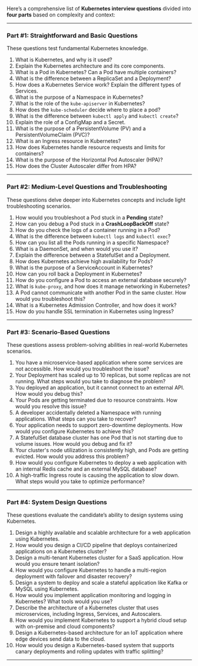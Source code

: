 Here’s a comprehensive list of **Kubernetes interview questions** divided into **four parts** based on complexity and context:

---

### **Part #1: Straightforward and Basic Questions**
These questions test fundamental Kubernetes knowledge.

1. What is Kubernetes, and why is it used?
2. Explain the Kubernetes architecture and its core components.
3. What is a Pod in Kubernetes? Can a Pod have multiple containers?
4. What is the difference between a ReplicaSet and a Deployment?
5. How does a Kubernetes Service work? Explain the different types of Services.
6. What is the purpose of a Namespace in Kubernetes?
7. What is the role of the `kube-apiserver` in Kubernetes?
8. How does the `kube-scheduler` decide where to place a pod?
9. What is the difference between `kubectl apply` and `kubectl create`?
10. Explain the role of a ConfigMap and a Secret.
11. What is the purpose of a PersistentVolume (PV) and a PersistentVolumeClaim (PVC)?
12. What is an Ingress resource in Kubernetes?
13. How does Kubernetes handle resource requests and limits for containers?
14. What is the purpose of the Horizontal Pod Autoscaler (HPA)?
15. How does the Cluster Autoscaler differ from HPA?

---

### **Part #2: Medium-Level Questions and Troubleshooting**
These questions delve deeper into Kubernetes concepts and include light troubleshooting scenarios.

1. How would you troubleshoot a Pod stuck in a **Pending** state?
2. How can you debug a Pod stuck in a **CrashLoopBackOff** state?
3. How do you check the logs of a container running in a Pod?
4. What is the difference between `kubectl logs` and `kubectl exec`?
5. How can you list all the Pods running in a specific Namespace?
6. What is a DaemonSet, and when would you use it?
7. Explain the difference between a StatefulSet and a Deployment.
8. How does Kubernetes achieve high availability for Pods?
9. What is the purpose of a ServiceAccount in Kubernetes?
10. How can you roll back a Deployment in Kubernetes?
11. How do you configure a Pod to access an external database securely?
12. What is `kube-proxy`, and how does it manage networking in Kubernetes?
13. A Pod cannot communicate with another Pod in the same cluster. How would you troubleshoot this?
14. What is a Kubernetes Admission Controller, and how does it work?
15. How do you handle SSL termination in Kubernetes using Ingress?

---

### **Part #3: Scenario-Based Questions**
These questions assess problem-solving abilities in real-world Kubernetes scenarios.

1. You have a microservice-based application where some services are not accessible. How would you troubleshoot the issue?
2. Your Deployment has scaled up to 10 replicas, but some replicas are not running. What steps would you take to diagnose the problem?
3. You deployed an application, but it cannot connect to an external API. How would you debug this?
4. Your Pods are getting terminated due to resource constraints. How would you resolve this issue?
5. A developer accidentally deleted a Namespace with running applications. What steps can you take to recover?
6. Your application needs to support zero-downtime deployments. How would you configure Kubernetes to achieve this?
7. A StatefulSet database cluster has one Pod that is not starting due to volume issues. How would you debug and fix it?
8. Your cluster's node utilization is consistently high, and Pods are getting evicted. How would you address this problem?
9. How would you configure Kubernetes to deploy a web application with an internal Redis cache and an external MySQL database?
10. A high-traffic Ingress route is causing the application to slow down. What steps would you take to optimize performance?

---

### **Part #4: System Design Questions**
These questions evaluate the candidate’s ability to design systems using Kubernetes.

1. Design a highly available and scalable architecture for a web application using Kubernetes.
2. How would you design a CI/CD pipeline that deploys containerized applications on a Kubernetes cluster?
3. Design a multi-tenant Kubernetes cluster for a SaaS application. How would you ensure tenant isolation?
4. How would you configure Kubernetes to handle a multi-region deployment with failover and disaster recovery?
5. Design a system to deploy and scale a stateful application like Kafka or MySQL using Kubernetes.
6. How would you implement application monitoring and logging in Kubernetes? What tools would you use?
7. Describe the architecture of a Kubernetes cluster that uses microservices, including Ingress, Services, and Autoscalers.
8. How would you implement Kubernetes to support a hybrid cloud setup with on-premise and cloud components?
9. Design a Kubernetes-based architecture for an IoT application where edge devices send data to the cloud.
10. How would you design a Kubernetes-based system that supports canary deployments and rolling updates with traffic splitting?

---


